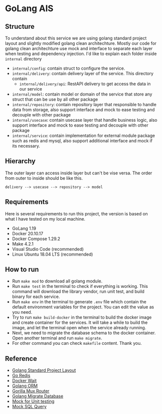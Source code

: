 # GoLang AIS

## Structure
To understand about this service we are using golang standard project layout and slightly modified golang clean architechture. Mostly our code for golang clean architechture use mock and interface to separate each layer when testing and dependency injection. I'd like to explain each folder inside `internal` directory
- `internal/config`: contain struct to configure the service.
- `internal/delivery`: contain delivery layer of the service. This directory contain 
  - `internal/delivery/api`: RestAPI delivery to get access the data in our service
- `internal/model`: contain model or domain of the service that store any struct that can be use by all other package
- `internal/repository`: contain repository layer that responsible to handle data from storage, also support interface and mock to ease testing and decouple with other package
- `internal/usecase`: contain usecase layer that handle business logic, also support interface and mock to ease testing and decouple with other package
- `internal/service`: contain implementation for external module package such as redis and mysql, also support additional interface and mock if its necessary.

## Hierarchy
The outer layer can access inside layer but can't be vise versa. The order from outer to inside should be like this.
```
delivery --> usecase --> repository --> model
```
## Requirements
Here is several requirements to run this project, the version is based on what I have tested on my local machine.
- GoLang 1.19
- Docker 20.10.17
- Docker Compose 1.29.2
- Make 4.2.1
- Visual Studio Code (recommended)
- Linux Ubuntu 18.04 LTS (recommended)

## How to run
- Run `make mod` to download all golang module.
- Run `make test` in the terminal to check if everything is working. This command will download the library vendor, run unit test, and build binary for each service.
- Run `make env` in the terminal to generate `.env` file which contain the default environment variables for the project. You can edit the value as you need.
- Try to run `make build-docker` in the terminal to build the docker image and create container for the services. It will take a while to build the image, and let the terminal open when the service already running.
- Next, we need to migrate the database schema to the docker container. Open another terminal and run `make migrate`.
- For other command you can check `makefile` content. Thank you.

## Reference
- [Golang Standard Project Layout](https://github.com/golang-standards/project-layout)
- [Go Redis](https://github.com/redis/go-redis)
- [Docker Wait](https://github.com/ufoscout/docker-compose-wait)
- [Golang ORM](https://gorm.io/docs/)
- [Gorilla Mux Router](https://github.com/gorilla/mux)
- [Golang Migrate Database](https://github.com/golang-migrate/migrate)
- [Mock for Unit testing](https://github.com/golang/mock)
- [Mock SQL Query](https://github.com/DATA-DOG/go-sqlmock)